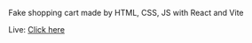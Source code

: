 Fake shopping cart made by HTML, CSS, JS with React and Vite <br>

Live: <a href="https://fake-shopping-cart-tau.vercel.app/">Click here</a>
